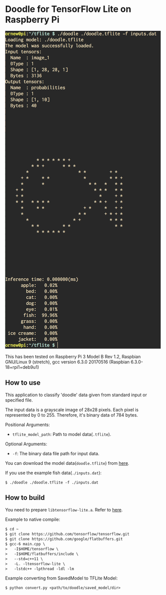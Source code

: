 
# Doodle for TensorFlow Lite on Raspberry Pi

![](./screenshot.png)

This has been tested on Raspberry Pi 3 Model B Rev 1.2,
Raspbian GNU/Linux 9 (stretch),
gcc version 6.3.0 20170516 (Raspbian 6.3.0-18+rpi1+deb9u1)

## How to use

This application to classify 'doodle' data given from standard input or
specified file.

The input data is a grayscale image of 28x28 pixels. Each pixel is represented
by 0 to 255. Therefore, it's binary data of 784 bytes.


Positional Arguments:

- `tflite_model_path`: Path to model data(`.tflite`).

Optional Arguments:

- `-f`: The binary data file path for input data.

You can download the model data(`doodle.tflite`)
from [here](https://github.com/maru-labo/doodle/releases/download/v1.0.0/doodle.tflite).

If you use the example fish data(`./inputs.dat`):

```
$ ./doodle ./doodle.tflite -f ./inputs.dat
```

## How to build

You need to prepare `libtensorflow-lite.a`.
Refer to [here](https://github.com/tensorflow/tensorflow/blob/master/tensorflow/contrib/lite/g3doc/rpi.md).

Example to native compile:

```
$ cd ~
$ git clone https://github.com/tensorflow/tensorflow.git
$ git clone https://github.com/google/flatbuffers.git
$ gcc-6 main.cpp \
>   -I$HOME/tensorflow \
>   -I$HOME/flatbuffers/include \
>   --std=c++11 \
>   -L. -ltensorflow-lite \
>   -lstdc++ -lpthread -ldl -lm
```

Example converting from SavedModel to TFLite Model:

```
$ python convert.py <path/to/doodle/saved_model/dir>
```


